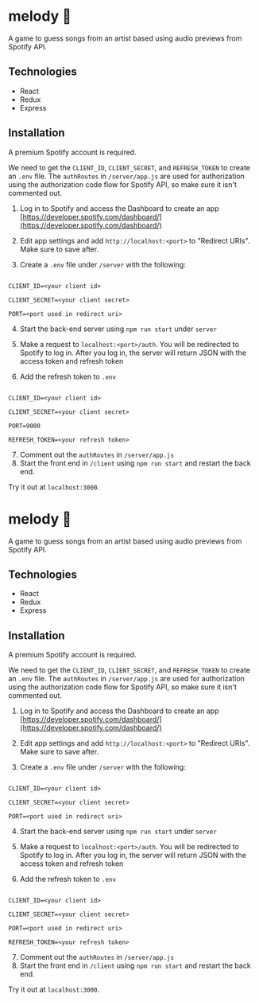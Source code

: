 
  

#  melody 🎹
A game to guess songs from an artist based using audio previews from Spotify API.

##  Technologies
* React
* Redux
* Express

##  Installation

A premium Spotify account is required.

We need to get the `CLIENT_ID`, `CLIENT_SECRET`, and `REFRESH_TOKEN` to create an `.env` file. The `authRoutes` in `/server/app.js` are used for authorization using the authorization code flow for Spotify API, so make sure it isn't commented out.

1. Log in to Spotify and access the Dashboard to create an app [https://developer.spotify.com/dashboard/](https://developer.spotify.com/dashboard/)

2. Edit app settings and add `http://localhost:<port>` to "Redirect URIs". Make sure to save after.

3. Create a `.env` file under `/server` with the following:

```

CLIENT_ID=<your client id>

CLIENT_SECRET=<your client secret>

PORT=<port used in redirect uri>

```

4. Start the back-end server using `npm run start` under `server`

5. Make a request to `localhost:<port>/auth`. You will be redirected to Spotify to log in. After you log in, the server will return JSON with the access token and refresh token

6. Add the refresh token to `.env`

```

CLIENT_ID=<your client id>

CLIENT_SECRET=<your client secret>

PORT=9000

REFRESH_TOKEN=<your refresh token>

```

7. Comment out the `authRoutes` in `/server/app.js`
8. Start the front end in `/client` using `npm run start` and restart the back end. 

Try it out at `localhost:3000`.
  

#  melody 🎹
A game to guess songs from an artist based using audio previews from Spotify API.

##  Technologies
* React
* Redux
* Express

##  Installation

A premium Spotify account is required.

We need to get the `CLIENT_ID`, `CLIENT_SECRET`, and `REFRESH_TOKEN` to create an `.env` file. The `authRoutes` in `/server/app.js` are used for authorization using the authorization code flow for Spotify API, so make sure it isn't commented out.

1. Log in to Spotify and access the Dashboard to create an app [https://developer.spotify.com/dashboard/](https://developer.spotify.com/dashboard/)

2. Edit app settings and add `http://localhost:<port>` to "Redirect URIs". Make sure to save after.

3. Create a `.env` file under `/server` with the following:

```

CLIENT_ID=<your client id>

CLIENT_SECRET=<your client secret>

PORT=<port used in redirect uri>

```

4. Start the back-end server using `npm run start` under `server`

5. Make a request to `localhost:<port>/auth`. You will be redirected to Spotify to log in. After you log in, the server will return JSON with the access token and refresh token

6. Add the refresh token to `.env`

```

CLIENT_ID=<your client id>

CLIENT_SECRET=<your client secret>

PORT=<port used in redirect uri>

REFRESH_TOKEN=<your refresh token>

```

7. Comment out the `authRoutes` in `/server/app.js`
8. Start the front end in `/client` using `npm run start` and restart the back end. 

Try it out at `localhost:3000`.